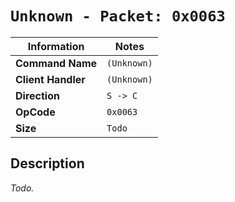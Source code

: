 # `Unknown - Packet: 0x0063`

| Information               | Notes |
|---                        |---    |
| **Command Name**          | `(Unknown)` |
| **Client Handler**        | `(Unknown)` |
| **Direction**             | `S -> C` |
| **OpCode**                | `0x0063` |
| **Size**                  | `Todo` |

## Description

_Todo._
